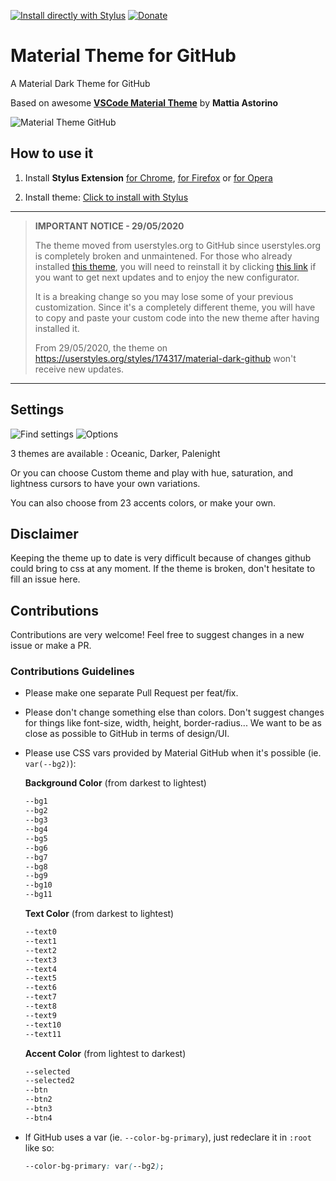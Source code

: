 [![Install directly with Stylus](https://img.shields.io/badge/Install%20%20with-Stylus-00adad.svg?style=for-the-badge&logo=stylus)](https://raw.githubusercontent.com/CharlieEtienne/material-github/master/material-github.user.css) [![Donate](https://img.shields.io/badge/Donate-PayPal-0070ba.svg?style=for-the-badge&logo=paypal)](https://paypal.me/webnancy)

# Material Theme for GitHub
A Material Dark Theme for GitHub

Based on awesome **[VSCode Material Theme](https://github.com/equinusocio/vsc-material-theme)** by **Mattia Astorino**

![Material Theme GitHub](https://raw.githubusercontent.com/CharlieEtienne/material-github/master/material-github.gif)

## How to use it

1. Install **Stylus Extension** [for Chrome](https://chrome.google.com/webstore/detail/stylus/clngdbkpkpeebahjckkjfobafhncgmne), [for Firefox](https://addons.mozilla.org/fr/firefox/addon/styl-us/) or [for Opera](https://addons.opera.com/en-gb/extensions/details/stylus/)

2. Install theme: [Click to install with Stylus](https://raw.githubusercontent.com/CharlieEtienne/material-github/master/material-github.user.css) 

------

> **IMPORTANT NOTICE - 29/05/2020**
>
> The theme moved from userstyles.org to GitHub since userstyles.org is completely broken and unmaintened. For those who already installed [this theme](https://userstyles.org/styles/174317/material-dark-github), you will need to reinstall it by clicking [this link](https://raw.githubusercontent.com/CharlieEtienne/material-github/master/material-github.user.css) if you want to get next updates and to enjoy the new configurator.
>
> It is a breaking change so you may lose some of your previous customization. Since it's a completely different theme, you will have to copy and paste your custom code into the new theme after having installed it.
>
> From 29/05/2020, the theme on https://userstyles.org/styles/174317/material-dark-github won't receive new updates.

------

## Settings
![Find settings](https://raw.githubusercontent.com/CharlieEtienne/material-github/master/settings.png)
![Options](https://raw.githubusercontent.com/CharlieEtienne/material-github/master/options.png)

3 themes are available : Oceanic, Darker, Palenight

Or you can choose Custom theme and play with hue, saturation, and lightness cursors to have your own variations.

You can also choose from 23 accents colors, or make your own.

## Disclaimer

Keeping the theme up to date is very difficult because of changes github could bring to css at any moment. 
If the theme is broken, don't hesitate to fill an issue here.

## Contributions

Contributions are very welcome! Feel free to suggest changes in a new issue or make a PR.

### Contributions Guidelines

- Please make one separate Pull Request per feat/fix.
- Please don't change something else than colors. Don't suggest changes for things like font-size, width, height, border-radius... We want to be as close as possible to GitHub in terms of design/UI.
- Please use CSS vars provided by Material GitHub when it's possible (ie. `var(--bg2)`):

  **Background Color** (from darkest to lightest)

  ```css
  --bg1
  --bg2
  --bg3
  --bg4
  --bg5
  --bg6
  --bg7
  --bg8
  --bg9
  --bg10
  --bg11
  ```

  **Text Color** (from darkest to lightest)

  ```css
  --text0
  --text1
  --text2
  --text3
  --text4
  --text5
  --text6
  --text7
  --text8
  --text9
  --text10
  --text11
  ```

  **Accent Color** (from lightest to darkest)

  ```css
  --selected
  --selected2
  --btn
  --btn2
  --btn3
  --btn4
  ```
  
- If GitHub uses a var (ie. `--color-bg-primary`), just redeclare it in `:root` like so:
  
   ```css
  --color-bg-primary: var(--bg2);
  ```
